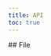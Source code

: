 ```yaml
---
title: API
toc: true
---
```


<DocWebComponentAPI component="cds-file">
## File
<template v-slot:properties>

### File Properties

</template>
<template v-slot:slots>

### File Slots

</template>
</DocWebComponentAPI>

